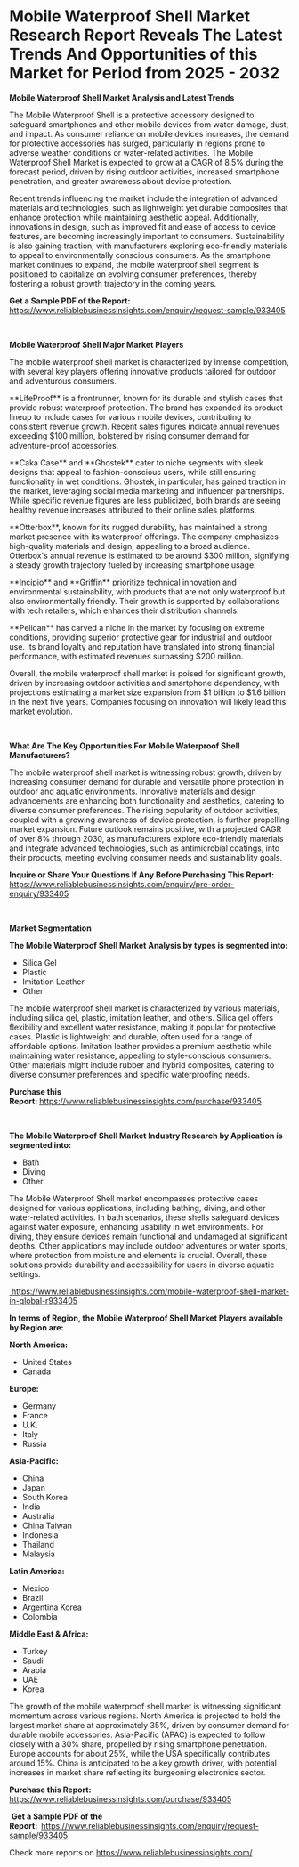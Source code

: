 <p><h1>Mobile Waterproof Shell Market Research Report Reveals The Latest Trends And Opportunities of this Market for Period from 2025 - 2032</h1></p><p><strong>Mobile Waterproof Shell Market Analysis and Latest Trends</strong></p>
<p><p>The Mobile Waterproof Shell is a protective accessory designed to safeguard smartphones and other mobile devices from water damage, dust, and impact. As consumer reliance on mobile devices increases, the demand for protective accessories has surged, particularly in regions prone to adverse weather conditions or water-related activities. The Mobile Waterproof Shell Market is expected to grow at a CAGR of 8.5% during the forecast period, driven by rising outdoor activities, increased smartphone penetration, and greater awareness about device protection.</p><p>Recent trends influencing the market include the integration of advanced materials and technologies, such as lightweight yet durable composites that enhance protection while maintaining aesthetic appeal. Additionally, innovations in design, such as improved fit and ease of access to device features, are becoming increasingly important to consumers. Sustainability is also gaining traction, with manufacturers exploring eco-friendly materials to appeal to environmentally conscious consumers. As the smartphone market continues to expand, the mobile waterproof shell segment is positioned to capitalize on evolving consumer preferences, thereby fostering a robust growth trajectory in the coming years.</p></p>
<p><strong>Get a Sample PDF of the Report:&nbsp;</strong> <a href="https://www.reliablebusinessinsights.com/enquiry/request-sample/933405?utm_campaign=3062&utm_medium=2&utm_source=Github&utm_content=ia&utm_term=21032025&utm_id=mobile-waterproof-shell">https://www.reliablebusinessinsights.com/enquiry/request-sample/933405</a></p>
<p>&nbsp;</p>
<p><strong>Mobile Waterproof Shell Major Market Players</strong></p>
<p><p>The mobile waterproof shell market is characterized by intense competition, with several key players offering innovative products tailored for outdoor and adventurous consumers. </p><p>**LifeProof** is a frontrunner, known for its durable and stylish cases that provide robust waterproof protection. The brand has expanded its product lineup to include cases for various mobile devices, contributing to consistent revenue growth. Recent sales figures indicate annual revenues exceeding $100 million, bolstered by rising consumer demand for adventure-proof accessories.</p><p>**Caka Case** and **Ghostek** cater to niche segments with sleek designs that appeal to fashion-conscious users, while still ensuring functionality in wet conditions. Ghostek, in particular, has gained traction in the market, leveraging social media marketing and influencer partnerships. While specific revenue figures are less publicized, both brands are seeing healthy revenue increases attributed to their online sales platforms.</p><p>**Otterbox**, known for its rugged durability, has maintained a strong market presence with its waterproof offerings. The company emphasizes high-quality materials and design, appealing to a broad audience. Otterbox's annual revenue is estimated to be around $300 million, signifying a steady growth trajectory fueled by increasing smartphone usage.</p><p>**Incipio** and **Griffin** prioritize technical innovation and environmental sustainability, with products that are not only waterproof but also environmentally friendly. Their growth is supported by collaborations with tech retailers, which enhances their distribution channels.</p><p>**Pelican** has carved a niche in the market by focusing on extreme conditions, providing superior protective gear for industrial and outdoor use. Its brand loyalty and reputation have translated into strong financial performance, with estimated revenues surpassing $200 million.</p><p>Overall, the mobile waterproof shell market is poised for significant growth, driven by increasing outdoor activities and smartphone dependency, with projections estimating a market size expansion from $1 billion to $1.6 billion in the next five years. Companies focusing on innovation will likely lead this market evolution.</p></p>
<p>&nbsp;</p>
<p><strong>What Are The Key Opportunities For Mobile Waterproof Shell Manufacturers?</strong></p>
<p><p>The mobile waterproof shell market is witnessing robust growth, driven by increasing consumer demand for durable and versatile phone protection in outdoor and aquatic environments. Innovative materials and design advancements are enhancing both functionality and aesthetics, catering to diverse consumer preferences. The rising popularity of outdoor activities, coupled with a growing awareness of device protection, is further propelling market expansion. Future outlook remains positive, with a projected CAGR of over 8% through 2030, as manufacturers explore eco-friendly materials and integrate advanced technologies, such as antimicrobial coatings, into their products, meeting evolving consumer needs and sustainability goals.</p></p>
<p><strong>Inquire or Share Your Questions If Any Before Purchasing This Report:</strong> <a href="https://www.reliablebusinessinsights.com/enquiry/pre-order-enquiry/933405?utm_campaign=3062&utm_medium=2&utm_source=Github&utm_content=ia&utm_term=21032025&utm_id=mobile-waterproof-shell">https://www.reliablebusinessinsights.com/enquiry/pre-order-enquiry/933405</a></p>
<p>&nbsp;</p>
<p><strong>Market Segmentation</strong></p>
<p><strong>The Mobile Waterproof Shell Market Analysis by types is segmented into:</strong></p>
<p><ul><li>Silica Gel</li><li>Plastic</li><li>Imitation Leather</li><li>Other</li></ul></p>
<p><p>The mobile waterproof shell market is characterized by various materials, including silica gel, plastic, imitation leather, and others. Silica gel offers flexibility and excellent water resistance, making it popular for protective cases. Plastic is lightweight and durable, often used for a range of affordable options. Imitation leather provides a premium aesthetic while maintaining water resistance, appealing to style-conscious consumers. Other materials might include rubber and hybrid composites, catering to diverse consumer preferences and specific waterproofing needs.</p></p>
<p><strong>Purchase this Report:&nbsp;</strong><a href="https://www.reliablebusinessinsights.com/purchase/933405?utm_campaign=3062&utm_medium=2&utm_source=Github&utm_content=ia&utm_term=21032025&utm_id=mobile-waterproof-shell">https://www.reliablebusinessinsights.com/purchase/933405</a></p>
<p>&nbsp;</p>
<p><strong>The Mobile Waterproof Shell Market Industry Research by Application is segmented into:</strong></p>
<p><ul><li>Bath</li><li>Diving</li><li>Other</li></ul></p>
<p><p>The Mobile Waterproof Shell market encompasses protective cases designed for various applications, including bathing, diving, and other water-related activities. In bath scenarios, these shells safeguard devices against water exposure, enhancing usability in wet environments. For diving, they ensure devices remain functional and undamaged at significant depths. Other applications may include outdoor adventures or water sports, where protection from moisture and elements is crucial. Overall, these solutions provide durability and accessibility for users in diverse aquatic settings.</p></p>
<p><a href="https://www.reliablebusinessinsights.com/mobile-waterproof-shell-market-in-global-r933405?utm_campaign=3062&utm_medium=2&utm_source=Github&utm_content=ia&utm_term=21032025&utm_id=mobile-waterproof-shell">&nbsp;https://www.reliablebusinessinsights.com/mobile-waterproof-shell-market-in-global-r933405</a></p>
<p><strong>In terms of Region, the Mobile Waterproof Shell Market Players available by Region are:</strong></p>
<p>
    <p> <strong> North America: </strong>
        <ul>
            <li>United States</li>
            <li>Canada</li>
        </ul>
        </p> 
    <p> <strong> Europe: </strong>
        <ul>
            <li>Germany</li>
            <li>France</li>
            <li>U.K.</li>
            <li>Italy</li>
            <li>Russia</li>
        </ul>
        </p> 
    <p> <strong> Asia-Pacific: </strong>
        <ul>
            <li>China</li>
            <li>Japan</li>
            <li>South Korea</li>
            <li>India</li>
            <li>Australia</li>
            <li>China Taiwan</li>
            <li>Indonesia</li>
            <li>Thailand</li>
            <li>Malaysia</li>
        </ul>
        </p> 
    <p> <strong> Latin America: </strong>
        <ul>
            <li>Mexico</li>
            <li>Brazil</li>
            <li>Argentina Korea</li>
            <li>Colombia</li>
        </ul>
        </p> 
    <p> <strong> Middle East & Africa: </strong>
        <ul>
            <li>Turkey</li>
            <li>Saudi</li>
            <li>Arabia</li>
            <li>UAE</li>
            <li>Korea</li>
        </ul>
    </p>
    </p>
<p><p>The growth of the mobile waterproof shell market is witnessing significant momentum across various regions. North America is projected to hold the largest market share at approximately 35%, driven by consumer demand for durable mobile accessories. Asia-Pacific (APAC) is expected to follow closely with a 30% share, propelled by rising smartphone penetration. Europe accounts for about 25%, while the USA specifically contributes around 15%. China is anticipated to be a key growth driver, with potential increases in market share reflecting its burgeoning electronics sector.</p></p>
<p><strong>Purchase this Report: </strong><a href="https://www.reliablebusinessinsights.com/purchase/933405?utm_campaign=3062&utm_medium=2&utm_source=Github&utm_content=ia&utm_term=21032025&utm_id=mobile-waterproof-shell">https://www.reliablebusinessinsights.com/purchase/933405</a></p>
<p>&nbsp;<strong>Get a Sample PDF of the Report:&nbsp;&nbsp;</strong><a href="https://www.reliablebusinessinsights.com/enquiry/request-sample/933405?utm_campaign=3062&utm_medium=2&utm_source=Github&utm_content=ia&utm_term=21032025&utm_id=mobile-waterproof-shell">https://www.reliablebusinessinsights.com/enquiry/request-sample/933405</a></p>
<p><strong></strong></p>
<p>Check more reports on <a href="https://www.reliablebusinessinsights.com/?utm_campaign=3062&utm_medium=2&utm_source=Github&utm_content=ia&utm_term=21032025&utm_id=mobile-waterproof-shell">https://www.reliablebusinessinsights.com/</a></p>